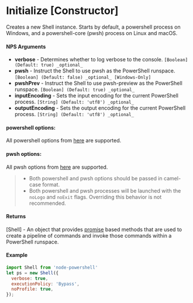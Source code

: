 # Initialize [Constructor]
Creates a new Shell instance.
Starts by default, a powershell process on Windows, and a powershell-core (pwsh) process on Linux and macOS.

#### NPS Arguments
* **verbose** - Determines whether to log verbose to the console. `[Boolean] (Default: true) _optional_`
* **pwsh** - Instruct the Shell to use pwsh as the PowerShell runspace. `[Boolean] (Default: false) _optional_ [Windows-Only]`
* **pwshPrev** - Instruct the Shell to use pwsh-preview as the PowerShell runspace. `[Boolean] (Default: true) _optional_`
* **inputEncoding** - Sets the input encoding for the current PowerShell process. `[String] (Default: 'utf8') _optional_`
* **outputEncoding** - Sets the output encoding for the current PowerShell process. `[String] (Default: 'utf8') _optional_`

#### powershell options:
All powershell options from [here](https://docs.microsoft.com/en-us/powershell/scripting/components/console/powershell.exe-command-line-help?view=powershell-6) are supported.

#### pwsh options:
All pwsh options from [here](https://docs.microsoft.com/en-us/powershell/module/microsoft.powershell.core/about/about_pwsh?view=powershell-6) are supported.

> * Both powershell and pwsh options should be passed in camel-case format. 
> * Both powershell and pwsh processes will be launched with the `noLogo` and `noExit` flags. Overriding this behavior is not recommended.

#### Returns
[Shell] - An object that provides [promise](https://developer.mozilla.org/en-US/docs/Web/JavaScript/Reference/Global_Objects/Promise) based methods that are used to create a pipeline of commands and invoke those commands within a PowerShell runspace.

#### Example
```javascript
import Shell from 'node-powershell'
let ps = new Shell({
  verbose: true,
  executionPolicy: 'Bypass',
  noProfile: true,
});
```


